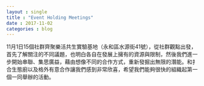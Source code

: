 ```yaml
---
layout : single
title : "Event Holding Meetings"
date : 2017-11-02
categories : blog
---
```


11月1日15個社群齊聚樂活共生實驗基地（永和區水源街41號），從社群觀點出發，首先了解關注的不同議題，也明白各自在發展上擁有的資源與限制，然後我們進一步開始串聯、集思廣益，藉由想像不同的合作方式，重新發掘出無限的潛能。和扌合生態廚以及格外有意合作讓我們感到非常欣喜，希望我們能夠很快的組織起第一個一同舉辦的活動。